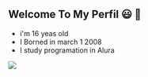 ## Welcome To My Perfil 😃 👋

- i'm 16 yeas old
- I Borned in march 1 2008
- I study programation in Alura

 ![](https://media1.tenor.com/m/7aoLJG7KG2sAAAAd/web-swing-spider-man.gif)
